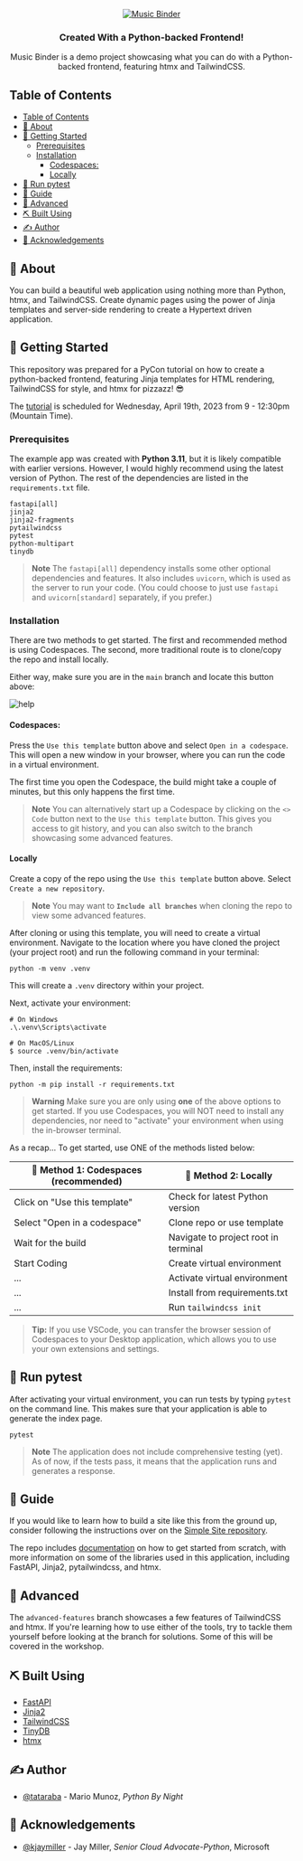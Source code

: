 <p align="center">
  <a href="https://github.com/tataraba/musicbinder" rel="nofollow">
  <img src="https://raw.githubusercontent.com/tataraba/musicbinder/7f112db92dca43cf2dc808a487e7425c40c436b2/app/static/img/mb-logo-two-tone.svg" alt="Music Binder" style="max-width: 100%;">
  </a>
</p>

<h3 align="center">Created With a Python-backed Frontend!</h3>

<p align="center"> Music Binder is a demo project showcasing what you can do with a Python-backed frontend, featuring htmx and TailwindCSS.
    <br>
</p>

## Table of Contents

- [Table of Contents](#table-of-contents)
- [🧐 About ](#-about-)
- [🏁 Getting Started ](#-getting-started-)
  - [Prerequisites](#prerequisites)
  - [Installation](#installation)
    - [Codespaces:](#codespaces)
    - [Locally](#locally)
- [🔧 Run pytest ](#-run-pytest-)
- [🎈 Guide ](#-guide-)
- [💪 Advanced ](#-advanced-)
- [⛏️ Built Using ](#️-built-using-)
- [✍️ Author ](#️-author-)
- [🎉 Acknowledgements ](#-acknowledgements-)

## 🧐 About <a name = "about"></a>

You can build a beautiful web application using nothing more than Python, htmx, and TailwindCSS. Create dynamic pages using the power of Jinja templates and server-side rendering to create a Hypertext driven application.

## 🏁 Getting Started <a name = "getting_started"></a>

This repository was prepared for a PyCon tutorial on how to create a python-backed frontend, featuring Jinja templates for HTML rendering, TailwindCSS for style, and htmx for pizzazz! 😎

The [tutorial](https://us.pycon.org/2023/schedule/presentation/151/) is scheduled for Wednesday, April 19th, 2023 from 9 - 12:30pm (Mountain Time).


### Prerequisites

The example app was created with **Python 3.11**, but it is likely compatible with earlier versions. However, I would highly recommend using the latest version of Python. The rest of the dependencies are listed in the `requirements.txt` file.

```
fastapi[all]
jinja2
jinja2-fragments
pytailwindcss
pytest
python-multipart
tinydb
```

> **Note**
> The `fastapi[all]` dependency installs some other optional dependencies and features. It also includes `uvicorn`, which is used as the server to run your code. (You could choose to just use `fastapi` and `uvicorn[standard]` separately, if you prefer.)

### Installation

There are two methods to get started. The first and recommended method is using Codespaces. The second, more traditional route is to clone/copy the repo and install locally.

Either way, make sure you are in the `main` branch and locate this button above:

![help](https://raw.githubusercontent.com/tataraba/musicbinder/main/app/static/img/gh/use-this-template.png)

#### Codespaces:

Press the `Use this template` button above and select `Open in a codespace`. This will open a new window in your browser, where you can run the code in a virtual environment.

The first time you open the Codespace, the build might take a couple of minutes, but this only happens the first time.

> **Note**
> You can alternatively start up a Codespace by clicking on the `<> Code` button next to the `Use this template` button. This gives you access to git history, and you can also switch to the branch showcasing some advanced features.

#### Locally

Create a copy of the repo using the `Use this template` button above. Select `Create a new repository`.

> **Note**
> You may want to **`Include all branches`** when cloning the repo to view some advanced features.

After cloning or using this template, you will need to create a virtual environment. Navigate to the location where you have cloned the project (your project root) and run the following command in your terminal:

```
python -m venv .venv
```

This will create a `.venv` directory within your project.

Next, activate your environment:

```
# On Windows
.\.venv\Scripts\activate

# On MacOS/Linux
$ source .venv/bin/activate
```

Then, install the requirements:

```
python -m pip install -r requirements.txt
```

> **Warning**
> Make sure you are only using **one** of the above options to get started. If you use Codespaces, you will NOT need to install any dependencies, nor need to "activate" your environment when using the in-browser terminal.

As a recap... To get started, use ONE of the methods listed below:

| 🥇 Method 1: Codespaces (recommended) | 🥈 Method 2: Locally |
| --- | --- |
| Click on "Use this template" | Check for latest Python version
| Select "Open in a codespace" | Clone repo or use template
| Wait for the build | Navigate to project root in terminal
| Start Coding | Create virtual environment
| ... | Activate virtual environment
| ... | Install from requirements.txt
| ... | Run `tailwindcss init`

> **Tip:**
> If you use VSCode, you can transfer the browser session of Codespaces to your Desktop application, which allows you to use your own extensions and settings.

## 🔧 Run pytest <a name = "run_pytest">

After activating your virtual environment, you can run tests by typing `pytest` on the command line. This makes sure that your application is able to generate the index page.

```
pytest
```

> **Note**
> The application does not include comprehensive testing (yet). As of now, if the tests pass, it means that the application runs and generates a response.


## 🎈 Guide <a name="guide"></a>

If you would like to learn how to build a site like this from the ground up, consider following the instructions over on the [Simple Site repository](https://github.com/tataraba/simplesite).

The repo includes [documentation](https://github.com/tataraba/simplesite/blob/main/docs/00_Preface.md) on how to get started from scratch, with more information on some of the libraries used in this application, including FastAPI, Jinja2, pytailwindcss, and htmx.

## 💪 Advanced <a name="advanced"></a>

The `advanced-features` branch showcases a few features of TailwindCSS and htmx. If you're learning how to use either of the tools, try to tackle them yourself before looking at the branch for solutions. Some of this will be covered in the workshop.

## ⛏️ Built Using <a name = "built_using"></a>

- [FastAPI](https://fastapi.tiangolo.com)
- [Jinja2](https://jinja.palletsprojects.com/en/3.1.x/)
- [TailwindCSS](https://tailwindcss.com/docs/installation)
- [TinyDB](https://tinydb.readthedocs.io/en/latest/)
- [htmx](https://htmx.org)

## ✍️ Author <a name = "author"></a>

- [@tataraba](https://github.com/tataraba) - Mario Munoz, _Python By Night_

## 🎉 Acknowledgements <a name = "acknowledgement"></a>

- [@kjaymiller](https://github.com/kjaymiller) - Jay Miller, _Senior Cloud Advocate-Python_, Microsoft
